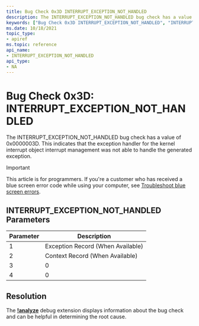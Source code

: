 ```yaml
---
title: Bug Check 0x3D INTERRUPT_EXCEPTION_NOT_HANDLED
description: The INTERRUPT_EXCEPTION_NOT_HANDLED bug check has a value of 0x0000003D.
keywords: ["Bug Check 0x3D INTERRUPT_EXCEPTION_NOT_HANDLED", "INTERRUPT_EXCEPTION_NOT_HANDLED"]
ms.date: 10/18/2021
topic_type:
- apiref
ms.topic: reference
api_name:
- INTERRUPT_EXCEPTION_NOT_HANDLED
api_type:
- NA
---
```


# Bug Check 0x3D: INTERRUPT\_EXCEPTION\_NOT\_HANDLED

The INTERRUPT\_EXCEPTION\_NOT\_HANDLED bug check has a value of 0x0000003D. This indicates that the exception handler for the kernel interrupt object interrupt management was not able to handle the generated exception.

> [!IMPORTANT]
> This article is for programmers. If you're a customer who has received a blue screen error code while using your computer, see [Troubleshoot blue screen errors](https://www.windows.com/stopcode).

## INTERRUPT\_EXCEPTION\_NOT\_HANDLED Parameters

| Parameter | Description                       |
|-----------|-----------------------------------|
| 1         | Exception Record (When Available) |
| 2         | Context Record  (When Available)  |
| 3         | 0                                 |
| 4         | 0                                 |

## Resolution
 
The [**!analyze**](../debuggercmds/-analyze.md) debug extension displays information about the bug check and can be helpful in determining the root cause.
 

